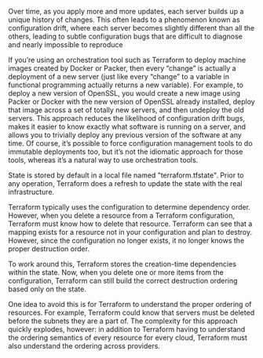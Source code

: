 Over time, as you apply more and more updates, each server builds up a unique history of changes. This often leads to a phenomenon known as configuration drift, where each server becomes slightly different than all the others, leading to subtle configuration bugs that are difficult to diagnose and nearly impossible to reproduce

If you’re using an orchestration tool such as Terraform to deploy machine images created by Docker or Packer, then every “change” is actually a deployment of a new server (just like every “change” to a variable in functional programming actually returns a new variable). For example, to deploy a new version of OpenSSL, you would create a new image using Packer or Docker with the new version of OpenSSL already installed, deploy that image across a set of totally new servers, and then undeploy the old servers. This approach reduces the likelihood of configuration drift bugs, makes it easier to know exactly what software is running on a server, and allows you to trivially deploy any previous version of the software at any time. Of course, it’s possible to force configuration management tools to do immutable deployments too, but it’s not the idiomatic approach for those tools, whereas it’s a natural way to use orchestration tools.

State is stored by default in a local file named "terraform.tfstate". Prior to any operation, Terraform does a refresh to update the state with the real infrastructure.

Terraform typically uses the configuration to determine dependency order. However, when you delete a resource from a Terraform configuration, Terraform must know how to delete that resource. Terraform can see that a mapping exists for a resource not in your configuration and plan to destroy. However, since the configuration no longer exists, it no longer knows the proper destruction order.

To work around this, Terraform stores the creation-time dependencies within the state. Now, when you delete one or more items from the configuration, Terraform can still build the correct destruction ordering based only on the state.

One idea to avoid this is for Terraform to understand the proper ordering of resources. For example, Terraform could know that servers must be deleted before the subnets they are a part of. The complexity for this approach quickly explodes, however: in addition to Terraform having to understand the ordering semantics of every resource for every cloud, Terraform must also understand the ordering across providers.


